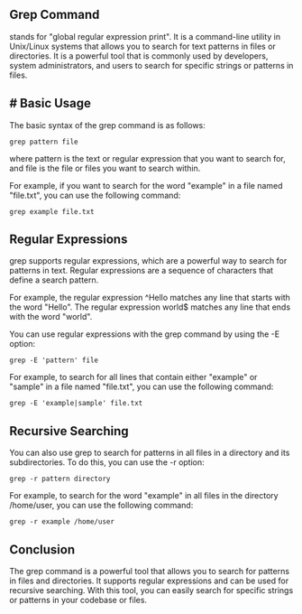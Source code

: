 
## Grep Command
stands for "global regular expression print". It is a command-line utility in Unix/Linux systems that allows you to search for text patterns in files or directories. It is a powerful tool that is commonly used by developers, system administrators, and users to search for specific strings or patterns in files.


## # Basic Usage
The basic syntax of the grep command is as follows:

```
grep pattern file
```

where pattern is the text or regular expression that you want to search for, and file is the file or files you want to search within.

For example, if you want to search for the word "example" in a file named "file.txt", you can use the following command:

```
grep example file.txt

```

## Regular Expressions

grep supports regular expressions, which are a powerful way to search for patterns in text. Regular expressions are a sequence of characters that define a search pattern.

For example, the regular expression ^Hello matches any line that starts with the word "Hello". The regular expression world$ matches any line that ends with the word "world".

You can use regular expressions with the grep command by using the -E option:

```
grep -E 'pattern' file
```

For example, to search for all lines that contain either "example" or "sample" in a file named "file.txt", you can use the following command:

```
grep -E 'example|sample' file.txt
```

## Recursive Searching

You can also use grep to search for patterns in all files in a directory and its subdirectories. To do this, you can use the -r option:

```
grep -r pattern directory
```

For example, to search for the word "example" in all files in the directory /home/user, you can use the following command:

```
grep -r example /home/user
```

## Conclusion

The grep command is a powerful tool that allows you to search for patterns in files and directories. It supports regular expressions and can be used for recursive searching. With this tool, you can easily search for specific strings or patterns in your codebase or files.

